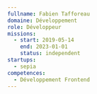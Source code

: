 ```yaml
---
fullname: Fabien Tafforeau
domaine: Développement
role: Développeur
missions:
  - start: 2019-05-14
    end: 2023-01-01
    status: independent
startups:
  - sepia
competences:
  - Développement Frontend
---
```

